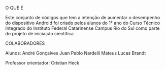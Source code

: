 O QUE É

Este conjunto de códigos que tem a intenção de aumentar o desempenho do dispositivo Android foi criado pelos alunos do 1° ano do Curso Técnico Integrado do Instituto Federal Catarinense Campus Rio do Sul como parte do projeto de iniciação científica

COLABORADORES

Alunos: André Gonçalves Juan Pablo Nardelli Mateus Lucas Brandt

Professor orientador: Cristian Heck
